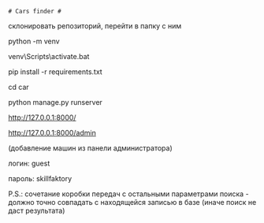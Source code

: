     # Cars finder #

склонировать репозиторий, перейти в папку с ним

python -m venv

venv\Scripts\activate.bat

pip install -r requirements.txt

cd car

python manage.py runserver

http://127.0.0.1:8000/

http://127.0.0.1:8000/admin

(добавление машин из панели администратора)

логин:  guest

пароль: skillfaktory

P.S.: сочетание коробки передач с остальными параметрами поиска - должно точно совпадать с находящейся записью в базе (иначе поиск не даст результата)